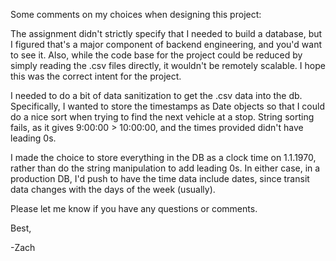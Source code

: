 Some comments on my choices when designing this project:

The assignment didn't strictly specify that I needed to build a database, but I figured that's a major component of backend engineering, and you'd want to see it. Also, while the code base for the project could be reduced by simply reading the .csv files directly, it wouldn't be remotely scalable. I hope this was the correct intent for the project.

I needed to do a bit of data sanitization to get the .csv data into the db. Specifically, I wanted to store the timestamps as Date objects so that I could do a nice sort when trying to find the next vehicle at a stop. String sorting fails, as it gives 9:00:00 > 10:00:00, and the times provided didn't have leading 0s.

I made the choice to store everything in the DB as a clock time on 1.1.1970, rather than do the string manipulation to add leading 0s. In either case, in a production DB, I'd push to have the time data include dates, since transit data changes with the days of the week (usually).

Please let me know if you have any questions or comments.

Best,

-Zach